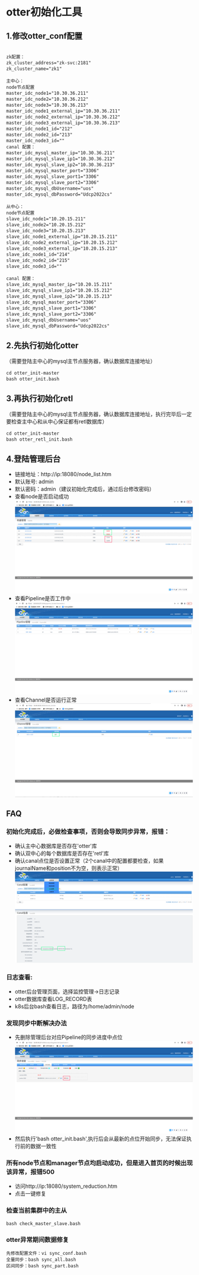# otter初始化工具

## 1.修改otter_conf配置
```

zk配置：
zk_cluster_address="zk-svc:2181"
zk_cluster_name="zk1"

主中心：
node节点配置
master_idc_node1="10.30.36.211"
master_idc_node2="10.30.36.212"
master_idc_node3="10.30.36.213"
master_idc_node1_external_ip="10.30.36.211"
master_idc_node2_external_ip="10.30.36.212"
master_idc_node3_external_ip="10.30.36.213"
master_idc_node1_id="212"
master_idc_node2_id="213"
master_idc_node3_id=""
canal 配置：
master_idc_mysql_master_ip="10.30.36.211"
master_idc_mysql_slave_ip1="10.30.36.212"
master_idc_mysql_slave_ip2="10.30.36.213"
master_idc_mysql_master_port="3306"
master_idc_mysql_slave_port1="3306"
master_idc_mysql_slave_port2="3306"
master_idc_mysql_dbUsername="uos"
master_idc_mysql_dbPassword="Udcp2022cs"

从中心：
node节点配置
slave_idc_node1="10.20.15.211"
slave_idc_node2="10.20.15.212"
slave_idc_node3="10.20.15.213"
slave_idc_node1_external_ip="10.20.15.211"
slave_idc_node2_external_ip="10.20.15.212"
slave_idc_node3_external_ip="10.20.15.213"
slave_idc_node1_id="214"
slave_idc_node2_id="215"
slave_idc_node3_id=""

canal 配置：
slave_idc_mysql_master_ip="10.20.15.211"
slave_idc_mysql_slave_ip1="10.20.15.212"
slave_idc_mysql_slave_ip2="10.20.15.213"
slave_idc_mysql_master_port="3306"
slave_idc_mysql_slave_port1="3306"
slave_idc_mysql_slave_port2="3306"
slave_idc_mysql_dbUsername="uos"
slave_idc_mysql_dbPassword="Udcp2022cs"

```
## 2.先执行初始化otter
（需要登陆主中心的mysql主节点服务器，确认数据库连接地址）
```
cd otter_init-master
bash otter_init.bash
```
## 3.再执行初始化retl
（需要登陆主中心的mysql主节点服务器，确认数据库连接地址，执行完毕后一定要检查主中心和从中心保证都有retl数据库）
```
cd otter_init-master
bash otter_retl_init.bash
```

## 4.登陆管理后台
- 链接地址：http://ip:18080/node_list.htm
- 默认账号: admin 
- 默认密码：admin（建议初始化完成后，通过后台修改密码）
- 查看node是否启动成功
  ![Alt text](data/2.png)
- 查看Pipeline是否工作中
  ![Alt text](data/3.png)
- 查看Channel是否运行正常
  ![Alt text](data/4.png)
## FAQ
### 初始化完成后，必做检查事项，否则会导致同步异常，报错：
- 确认主中心数据库是否存在'otter'库
- 确认双中心的每个数据库是否存在'retl'库
- 确认canal点位是否设置正常（2个canal中的配置都要检查，如果journalName和position不为空，则表示正常）
  ![Alt text](data/5.png)
  ![Alt text](data/6.png)
### 日志查看:
- otter后台管理页面，选择监控管理->日志记录
- otter数据库查看LOG_RECORD表
- k8s后台bash查看日志，路径为/home/admin/node
### 发现同步中断解决办法
- 先删除管理后台对应Pipeline的同步进度中点位
  ![Alt text](data/1.png)
- 然后执行'bash otter_init.bash',执行后会从最新的点位开始同步，无法保证执行前的数据一致性
### 所有node节点和manager节点均启动成功，但是进入首页的时候出现该异常，报错500
- 访问http://ip:18080/system_reduction.htm
- 点击一键修复
###  检查当前集群中的主从
```
bash check_master_slave.bash
```
###  otter异常期间数据修复
```
先修改配置文件：vi sync_conf.bash
全量同步：bash sync_all.bash
区间同步：bash sync_part.bash
```

